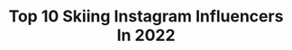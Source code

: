 ---
title: Top 10 Skiing Instagram Influencers In 2022
description: >-
  Find top skiing Instagram influencers in 2022. Most popular hashtags: #skiing #sunset #weareskiing.
platform: Instagram
hits: 609
text_top: Identify the top-rated Instagram influencers on inBeat.
text_bottom: Our platform holds 609 Instagram influencers like this for you to collaborate.
profiles:
  - username: "ericbalken"
    fullname: >-
      Eric Balken | Skier
    bio: >-
      Skier
    location: "Canada"
    followers: 12732
    engagement: 1270
    commentsToLikes: 0.031722
    id: ck5q0fqk55s1n0i11w64pbmhs
    verified: false
    hashtags: "#skimore, #thisisskiing, #skiuphill, #freeskiculture"
  - username: "maurocaviezel"
    fullname: >-
      Mauro Caviezel
    bio: >-
      Skier🇨🇭
    location: "Switzerland"
    followers: 30816
    engagement: 1381
    commentsToLikes: 0.010578
    id: ck5q8cx4w5jtm0i117c327tn5
    verified: false
    hashtags: "#weareskiing, #wercotrade, #bwt, #alpineskisquad"
  - username: "colinwili"
    fullname: >-
      colin wili
    bio: >-
      Skier. 🇨🇭
    location: "Switzerland"
    followers: 7680
    engagement: 1746
    commentsToLikes: 0.011436
    id: ck5pw17hxklsa0i111k7j4rhf
    verified: false
    hashtags: "#k2poacher, #cheers, #boyband, #dewtour"
  - username: "doosli"
    fullname: >-
      Daniel Conrad Loosli
    bio: >-
      Skier
    location: "Switzerland"
    followers: 7478
    engagement: 1331
    commentsToLikes: 0.024113
    id: ck0w320bir89f0i19wfl1e6oe
    verified: false
    hashtags: "#linesakana, #laaxisniceyo"
  - username: "rafadiazh1"
    fullname: >-
      R å F ā 🎲
    bio: >-
      ✝️ granada🌙🥀 ••••••••••••••••••••••••••••••••••••• 🌀Skier 🌀 ‼️ @nordica_spain ‼️ ‼️ @vola_racing_spain ‼️ ‼️ @energiapura.espana ‼️ ‼️ @finisher_es ‼️
    location: "Spain"
    followers: 2780
    engagement: 2474
    commentsToLikes: 0.247305
    id: ck8szh9tcofwc0j788p6619oo
    verified: false
    hashtags: ""
  - username: "nuriapau1"
    fullname: >-
      Núria Pau SKI • ADVENTURE
    bio: >-
      ❄️ Alpine Skier 🎿 🌏 Travel lover 🌎 Life runs away, go catch it!🙅🏼‍♀️ Ganes de viure ✉️nuriapauromeu@gmail.com
    location: "France"
    followers: 6799
    engagement: 1061
    commentsToLikes: 0.078501
    id: ck5hijvnwdw1j0i11s00tbt6k
    verified: false
    hashtags: "#winterishere, #again, #teammate, #prevenci"
  - username: "domiohaco"
    fullname: >-
      Dominique  Ohaco
    bio: >-
      Professional Skier 🇨🇱 | 2 x Olympian | 2 x XGames @thenorthfacechile @redbullcl @goprocl @labolsadelski @valle_nevado @smith_chile YouTube ⬇️
    location: "Chile"
    followers: 12803
    engagement: 968
    commentsToLikes: 0.097302
    id: ck5caxlquebrr0i114v0q4wrz
    verified: false
    hashtags: "#goprohero8, #feelstrong, #gopromax, #goprohero9"
  - username: "kellysildaru"
    fullname: >-
      Kelly Sildaru
    bio: >-
      Skier ⛷ | 9x XGames medalist 🥇🥇🥇🥇🥇| World Champion Vlog 4 - MU LEMMIK REIS / MY BEST TRIP EVER
    location: "United Kingdom"
    followers: 79803
    engagement: 1410
    commentsToLikes: 0.029835
    id: ck0w5qzye507f0i19anyrodow
    verified: true
    hashtags: "#sunset, #estonia, #stayhealthy, #skiing"
  - username: "brittanorgren"
    fullname: >-
      Britta johansson norgren
    bio: >-
      Cross country skier in Lager 157 SkiTeam. 3️⃣ time olympian, Turin 2006, Vancouver 2010, Sochi 2014. 🥇 Vasaloppet 2017 och 2019
    location: "Canada"
    followers: 12625
    engagement: 1681
    commentsToLikes: 0.035687
    id: ck5c7fjfz7fs80i11vyhoha4c
    verified: false
    hashtags: "#lager157, #orsagr, #vismaskiclassics, #coxacarry"
  - username: "simenkruger"
    fullname: >-
      Simen Hegstad Krüger
    bio: >-
      Cross country skier from Oslo, Norway
    location: "Norway"
    followers: 18896
    engagement: 1667
    commentsToLikes: 0.030838
    id: ck55o6nkf7qxl0i11kokfh89m
    verified: false
    hashtags: "#reklame, #mizunoenerzy, #bounce, #lysebotn"
---